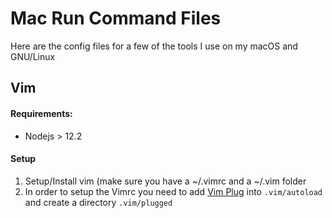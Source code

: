 # Mac Run Command Files

Here are the config files for a few of the tools I use on my macOS and GNU/Linux

## Vim

#### Requirements:

* Nodejs > 12.2

#### Setup

1. Setup/Install vim (make sure you have a ~/.vimrc and a ~/.vim folder
2. In order to setup the Vimrc you need to add [Vim Plug](https://github.com/junegunn/vim-plug) into `.vim/autoload` and create a directory `.vim/plugged`

